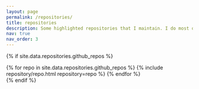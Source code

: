 ```yaml
---
layout: page
permalink: /repositories/
title: repositories
description: Some highlighted repositories that I maintain. I do most of my implementations in Rust, which is amazing for cryptographic protocols given the large amount of cryptography crates available and its strong safety properties.
nav: true
nav_order: 3
---
```


{% if site.data.repositories.github_repos %}
<div class="repositories d-flex flex-wrap flex-md-row flex-column justify-content-between align-items-center">
  {% for repo in site.data.repositories.github_repos %}
    {% include repository/repo.html repository=repo %}
  {% endfor %}
</div>
{% endif %}
